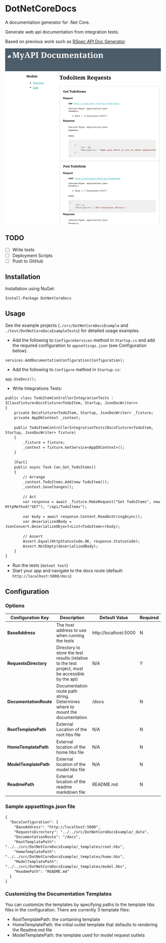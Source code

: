 # DotNetCoreDocs

A documentation generator for .Net Core. 

Generate web api documentation from integration tests.

Based on previous work such as [RSpec API Doc Generator](https://github.com/zipmark/rspec_api_documentation).

![Model](screen_model.png)

## TODO
- [ ] Write tests
- [ ] Deployment Scripts
- [ ] Push to GitHub

## Installation

Installation using NuGet:

```
Install-Package DotNetCoreDocs
```

## Usage

See the example projects (`./src/DotNetCoreDocsExample` and `./test/DotNetCoreDocsExampleTests`) for detailed usage examples.

- Add the following to `ConfigureServices` method in `Startup.cs` and add the required configuration to `appsettings.json` (see Configuration below).

```
services.AddDocumentationConfiguration(Configuration);
```

- Add the following to `Configure` method in `Startup.cs`:

```
app.UseDocs();
```

- Write Integrations Tests:

```
public class TodoItemControllerIntegrationTests : IClassFixture<DocsFixture<TodoItem, Startup, JsonDocWriter>>
{
    private DocsFixture<TodoItem, Startup, JsonDocWriter> _fixture;
    private AppDbContext _context;

    public TodoItemControllerIntegrationTests(DocsFixture<TodoItem, Startup, JsonDocWriter> fixture)
    {
        _fixture = fixture;
        _context = fixture.GetService<AppDbContext>();
    }

    [Fact]
    public async Task Can_Get_TodoItems()
    {
        // Arrange
        _context.TodoItems.Add(new TodoItem());
        _context.SaveChanges();

        // Act
        var response = await _fixture.MakeRequest("Get TodoItems", new HttpMethod("GET"), "/api/TodoItems");

        var body = await response.Content.ReadAsStringAsync();
        var deserializedBody = JsonConvert.DeserializeObject<List<TodoItem>>(body);

        // Assert
        Assert.Equal(HttpStatusCode.OK, response.StatusCode);
        Assert.NotEmpty(deserializedBody);
    }
}
```

- Run the tests (`dotnet test`)
- Start your app and navigate to the docs route (default: `http://localhost:5000/docs`)

## Configuration

### Options

| Configuration Key | Description | Default Value | Required |
|----|----|----|---|
| **BaseAddress** | The host address to use when running the tests | http://localhost:5000 | N |
| **RequestsDirectory** | Directory to store the test results (relative to the test project, must be accessible by the api) | N/A | Y |
| **DocumentationRoute** | Documentation route path string. Determines where to mount the documentation | /docs | N |
| **RootTemplatePath** | External Location of the root hbs file | N/A | N |
| **HomeTemplatePath** | External location of the home hbs file | N/A | N |
| **ModelTemplatePath** | External location of the model hbs file | N/A | N |
| **ReadmePath** | External location of the readme markdown file | README.md | N |

### Sample appsettings.json file

```
{
  "DocsConfiguration": {
    "BaseAddress": "http://localhost:5000",
    "RequestsDirectory": "../../src/DotNetCoreDocsExample/_data",
    "DocumentationRoute": "/docs",
    "RootTemplatePath": "../../src/DotNetCoreDocsExample/_templates/root.hbs",
    "HomeTemplatePath": "../../src/DotNetCoreDocsExample/_templates/home.hbs",
    "ModelTemplatePath": "../../src/DotNetCoreDocsExample/_templates/model.hbs",
    "ReadmePath": "README.md"
  }
}
```

### Customizing the Documentation Templates

You can customize the templates by specifying paths to the template hbs files in the configuration. 
There are currently 3 template files:

 - RootTemplatePath: the containing template
 - HomeTemplatePath: the initial outlet template that defaults to rendering the Readme.md file
 - ModelTemplatePath: the template used for model request outlets